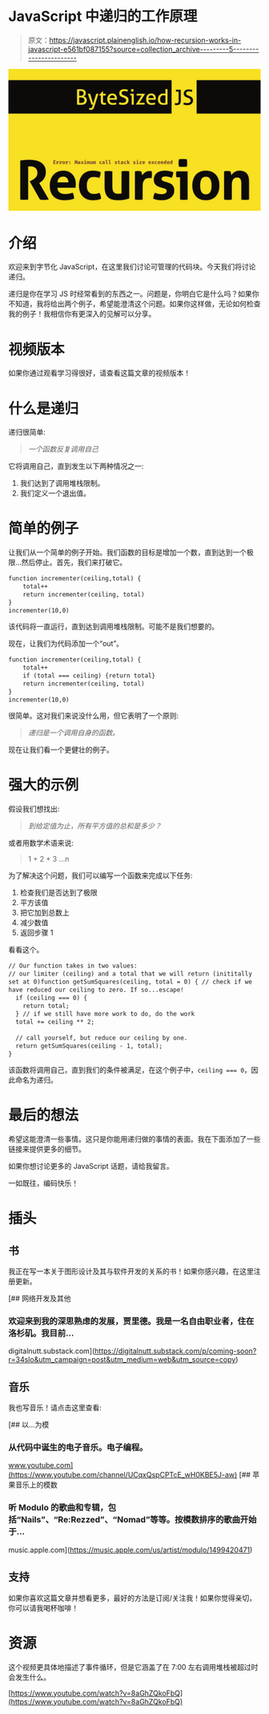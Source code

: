 # JavaScript 中递归的工作原理

> 原文：<https://javascript.plainenglish.io/how-recursion-works-in-javascript-e561bf087155?source=collection_archive---------5----------------------->

![](img/7149f56c1fd678567521f670aaaf8a1e.png)

# 介绍

欢迎来到字节化 JavaScript，在这里我们讨论可管理的代码块。今天我们将讨论递归。

递归是你在学习 JS 时经常看到的东西之一。问题是，你明白它是什么吗？如果你不知道，我将给出两个例子，希望能澄清这个问题。如果你这样做，无论如何检查我的例子！我相信你有更深入的见解可以分享。

# 视频版本

如果你通过观看学习得很好，请查看这篇文章的视频版本！

# 什么是递归

递归很简单:

> *一个函数反复调用自己*

它将调用自己，直到发生以下两种情况之一:

1.  我们达到了调用堆栈限制。
2.  我们定义一个退出值。

# 简单的例子

让我们从一个简单的例子开始。我们函数的目标是增加一个数，直到达到一个极限…然后停止。首先，我们来打破它。

```
function incrementer(ceiling,total) {
  	total++
  	return incrementer(ceiling, total)
}
incrementer(10,0)
```

该代码将一直运行，直到达到调用堆栈限制。可能不是我们想要的。

现在，让我们为代码添加一个“out”。

```
function incrementer(ceiling,total) {
  	total++
  	if (total === ceiling) {return total}
  	return incrementer(ceiling, total)
}
incrementer(10,0)
```

很简单。这对我们来说没什么用，但它表明了一个原则:

> *递归是一个调用自身的函数。*

现在让我们看一个更健壮的例子。

# 强大的示例

假设我们想找出:

> *到给定值为止，所有平方值的总和是多少？*

或者用数学术语来说:

> 1 + 2 + 3 …n

为了解决这个问题，我们可以编写一个函数来完成以下任务:

1.  检查我们是否达到了极限
2.  平方该值
3.  把它加到总数上
4.  减少数值
5.  返回步骤 1

看看这个。

```
// Our function takes in two values: 
// our limiter (ceiling) and a total that we will return (inititally set at 0)function getSumSquares(ceiling, total = 0) { // check if we have reduced our ceiling to zero. If so...escape!
  if (ceiling === 0) {
    return total;
  } // if we still have more work to do, do the work
  total += ceiling ** 2;

  // call yourself, but reduce our ceiling by one.
  return getSumSquares(ceiling - 1, total);
}
```

该函数将调用自己，直到我们的条件被满足，在这个例子中，`ceiling === 0`，因此命名为递归。

# 最后的想法

希望这能澄清一些事情。这只是你能用递归做的事情的表面。我在下面添加了一些链接来提供更多的细节。

如果你想讨论更多的 JavaScript 话题，请给我留言。

一如既往，编码快乐！

# 插头

## 书

我正在写一本关于图形设计及其与软件开发的关系的书！如果你感兴趣，在这里注册更新。

[](https://digitalnutt.substack.com/p/coming-soon?r=34slo&utm_campaign=post&utm_medium=web&utm_source=copy) [## 网络开发及其他

### 欢迎来到我的深思熟虑的发展，贾里德。我是一名自由职业者，住在洛杉矶。我目前…

digitalnutt.substack.com](https://digitalnutt.substack.com/p/coming-soon?r=34slo&utm_campaign=post&utm_medium=web&utm_source=copy) 

## 音乐

我也写音乐！请点击这里查看:

[](https://www.youtube.com/channel/UCqxQspCPTcE_wH0KBE5J-aw) [## 以…为模

### 从代码中诞生的电子音乐。电子编程。

www.youtube.com](https://www.youtube.com/channel/UCqxQspCPTcE_wH0KBE5J-aw) [](https://music.apple.com/us/artist/modulo/1499420471) [## 苹果音乐上的模数

### 听 Modulo 的歌曲和专辑，包括“Nails”、“Re:Rezzed”、“Nomad”等等。按模数排序的歌曲开始于…

music.apple.com](https://music.apple.com/us/artist/modulo/1499420471) 

## 支持

如果你喜欢这篇文章并想看更多，最好的方法是订阅/关注我！如果你觉得亲切，你可以请我喝杯咖啡！

# 资源

这个视频更具体地描述了事件循环，但是它涵盖了在 7:00 左右调用堆栈被超过时会发生什么。

[https://www.youtube.com/watch?v=8aGhZQkoFbQ](https://www.youtube.com/watch?v=8aGhZQkoFbQ)